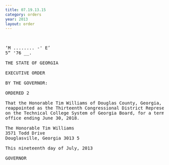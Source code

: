 ```yaml
---
title: 07.19.13.15
category: orders
year: 2013
layout: order
---
```


<pre> 

‘M ........ -' E’
5“ '76 __.

THE STATE OF GEORGIA

EXECUTIVE ORDER

BY THE GOVERNOR:

ORDERED 2

That the Honorable Tim Williams of Douglas County, Georgia, is
reappointed as the Thirteenth Congressional District Representative
on the Technical College System of Georgia Board, for a term of
office ending June 30, 2018.

The Honorable Tim Williams
3571 Todd Drive
Douglasville, Georgia 3013 5

This nineteenth day of July, 2013

GOVERNOR

</pre>
